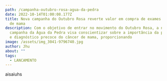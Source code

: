 ```yaml
---
path: /campanha-outubro-rosa-agua-da-pedra
date: 2022-10-14T01:00:08.177Z
title: Nova campanha do Outubro Rosa reverte valor em compra de exames do câncer
  de mama
description: Com o objetivo de entrar no movimento do Outubro Rosa, a nova
  campanha da Água da Pedra visa conscientizar sobre a importância da prevenção
  e diagnóstico precoce do câncer de mama, proporcionando
image: /assets/img_3041-9796740.jpg
author: Jhu
about: ""
tags:
  - LANCAMENTO
---
```

a﻿isaiuhs